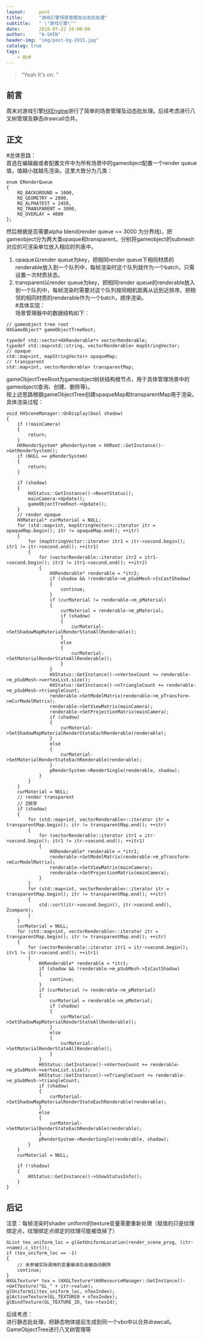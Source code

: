 ```yaml
---
layout:     post
title:      "游戏引擎场景管理及动态批处理"
subtitle:   " \"游戏引擎\""
date:       2018-07-22 10:00:00
author:     "A-SHIN"
header-img: "img/post-bg-2015.jpg"
catalog: true
tags:
    - 技术
---
```


> “Yeah It's on. ”

## 前言
周末对游戏引擎[HXEngine](https://github.com/huangx916/HXEngine)进行了简单的场景管理及动态批处理。后续考虑进行八叉树管理及静态drawcall合并。
## 正文  
#总体思路：  
首选在编辑器或者配置文件中为所有场景中的gameobject配置一个render queue值，值越小就越先渲染。这里大致分为几类：
```
enum ERenderQueue
{
	RQ_BACKGROUND = 1000,
	RQ_GEOMETRY = 2000,
	RQ_ALPHATEST = 2450,
	RQ_TRANSPARENT = 3000,
	RQ_OVERLAY = 4000
};
```
然后根据是否需要alpha blend(render queue == 3000 为分界线)，把gameobject分为两大类opaque和transparent。分别将gameobject的submesh对应的可渲染单位放入相应的列表中。  
1. opaque以render queue为key，把相同render queue下相同材质的renderable放入到一个队列中，每帧渲染时这个队列就作为一个batch，只需设置一次材质状态。  
2. transparent以render queue为key，把相同render queue的renderable放入到一个队列中，每帧渲染时需要对这个队列按同相机距离从远到近排序。把相邻的相同材质的renderable作为一个batch，顺序渲染。  
#具体实现：  
场景管理器中的数据结构如下：
```
// gameobject tree root
HXGameObject* gameObjectTreeRoot;

typedef std::vector<HXRenderable*> vectorRenderable;
typedef std::map<std::string, vectorRenderable> mapStringVector;
// opaque
std::map<int, mapStringVector> opaqueMap;
// transparent
std::map<int, vectorRenderable> transparentMap;
```
gameObjectTreeRoot为gameobject树状结构根节点，用于具体管理场景中的gameobject(查询、创建、删除等)。  
按上述思路根据gameObjectTree创建opaqueMap和transparentMap用于渲染。  
具体渲染过程：
```
void HXSceneManager::OnDisplay(bool shadow)
{
	if (!mainCamera)
	{
		return;
	}
	HXRenderSystem* pRenderSystem = HXRoot::GetInstance()->GetRenderSystem();
	if (NULL == pRenderSystem)
	{
		return;
	}

	if (shadow)
	{
		HXStatus::GetInstance()->ResetStatus();
		mainCamera->Update();
		gameObjectTreeRoot->Update();
	}
	// render opaque
	HXMaterial* curMaterial = NULL;
	for (std::map<int, mapStringVector>::iterator itr = opaqueMap.begin(); itr != opaqueMap.end(); ++itr)
	{
		for (mapStringVector::iterator itr1 = itr->second.begin(); itr1 != itr->second.end(); ++itr1)
		{
			for (vectorRenderable::iterator itr2 = itr1->second.begin(); itr2 != itr1->second.end(); ++itr2)
			{
				HXRenderable* renderable = *itr2;
				if (shadow && !renderable->m_pSubMesh->IsCastShadow)
				{
					continue;
				}
				if (curMaterial != renderable->m_pMaterial)
				{
					curMaterial = renderable->m_pMaterial;
					if (shadow)
					{
						curMaterial->SetShadowMapMaterialRenderStateAllRenderable();
					}
					else
					{
						curMaterial->SetMaterialRenderStateAllRenderable();
					}
				}
				HXStatus::GetInstance()->nVertexCount += renderable->m_pSubMesh->vertexList.size();
				HXStatus::GetInstance()->nTriangleCount += renderable->m_pSubMesh->triangleCount;
				renderable->SetModelMatrix(renderable->m_pTransform->mCurModelMatrix);
				renderable->SetViewMatrix(mainCamera);
				renderable->SetProjectionMatrix(mainCamera);
				if (shadow)
				{
					curMaterial->SetShadowMapMaterialRenderStateEachRenderable(renderable);
				}
				else
				{
					curMaterial->SetMaterialRenderStateEachRenderable(renderable);
				}
				pRenderSystem->RenderSingle(renderable, shadow);
			}
		}
	}
	curMaterial = NULL;
	// render transparent
	// Z排序
	if (shadow)
	{
		for (std::map<int, vectorRenderable>::iterator itr = transparentMap.begin(); itr != transparentMap.end(); ++itr)
		{
			for (vectorRenderable::iterator itr1 = itr->second.begin(); itr1 != itr->second.end(); ++itr1)
			{
				HXRenderable* renderable = *itr1;
				renderable->SetModelMatrix(renderable->m_pTransform->mCurModelMatrix);
				renderable->SetViewMatrix(mainCamera);
				renderable->SetProjectionMatrix(mainCamera);
			}
		}
		for (std::map<int, vectorRenderable>::iterator itr = transparentMap.begin(); itr != transparentMap.end(); ++itr)
		{
			std::sort(itr->second.begin(), itr->second.end(), Zcompare);
		}
	}
	curMaterial = NULL;
	for (std::map<int, vectorRenderable>::iterator itr = transparentMap.begin(); itr != transparentMap.end(); ++itr)
	{
		for (vectorRenderable::iterator itr1 = itr->second.begin(); itr1 != itr->second.end(); ++itr1)
		{
			HXRenderable* renderable = *itr1;
			if (shadow && !renderable->m_pSubMesh->IsCastShadow)
			{
				continue;
			}
			if (curMaterial != renderable->m_pMaterial)
			{
				curMaterial = renderable->m_pMaterial;
				if (shadow)
				{
					curMaterial->SetShadowMapMaterialRenderStateAllRenderable();
				}
				else
				{
					curMaterial->SetMaterialRenderStateAllRenderable();
				}
			}
			HXStatus::GetInstance()->nVertexCount += renderable->m_pSubMesh->vertexList.size();
			HXStatus::GetInstance()->nTriangleCount += renderable->m_pSubMesh->triangleCount;
			if (shadow)
			{
				curMaterial->SetShadowMapMaterialRenderStateEachRenderable(renderable);
			}
			else
			{
				curMaterial->SetMaterialRenderStateEachRenderable(renderable);
			}
			pRenderSystem->RenderSingle(renderable, shadow);
		}
	}
	curMaterial = NULL;

	if (!shadow)
	{
		HXStatus::GetInstance()->ShowStatusInfo();
	}
}
```
## 后记
注意：每帧渲染时shader uniform的texture变量需要重新处理（赋值的只是纹理绑定点，纹理绑定点绑定的纹理可能被改掉了）
```
GLint tex_uniform_loc = glGetUniformLocation(render_scene_prog, (itr->name).c_str());
if (tex_uniform_loc == -1)
{
	// 未参被实际调用的变量编译后会被自动删除
	continue;
}
HXGLTexture* tex = (HXGLTexture*)HXResourceManager::GetInstance()->GetTexture("GL_" + itr->value);
glUniform1i(tex_uniform_loc, nTexIndex);
glActiveTexture(GL_TEXTURE0 + nTexIndex);
glBindTexture(GL_TEXTURE_2D, tex->texId);
```
后续考虑：  
进行静态批处理，把静态物体提前生成到同一个vbo中以合并drawcall。  
GameObjectTree进行八叉树管理等
